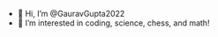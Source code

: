 - 👋 Hi, I’m @GauravGupta2022
- 👀 I’m interested in coding, science, chess, and math!
<!---
GauravGupta2022/GauravGupta2022 is a ✨ special ✨ repository because its `README.md` (this file) appears on your GitHub profile.
You can click the Preview link to take a look at your changes.
--->
